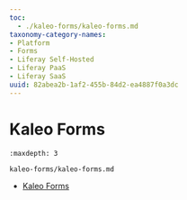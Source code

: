 ```yaml
---
toc:
  - ./kaleo-forms/kaleo-forms.md
taxonomy-category-names:
- Platform
- Forms
- Liferay Self-Hosted
- Liferay PaaS
- Liferay SaaS
uuid: 82abea2b-1af2-455b-84d2-ea4887f0a3dc
---
```

# Kaleo Forms

```{toctree}
:maxdepth: 3

kaleo-forms/kaleo-forms.md
```

- [Kaleo Forms](./kaleo-forms/kaleo-forms.md)
